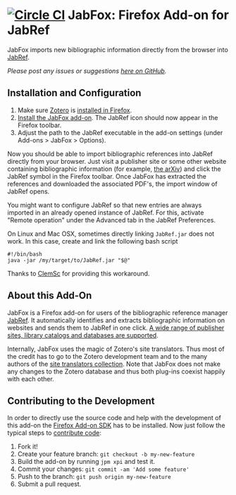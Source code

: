 [![Circle CI](https://circleci.com/gh/JabRef/JabFox.svg?style=svg)](https://circleci.com/gh/JabRef/JabFox)
JabFox: Firefox Add-on for JabRef
=======================

JabFox imports new bibliographic information directly from the browser into [JabRef](http://www.jabref.org/).

_Please post any issues or suggestions [here on GitHub](https://github.com/JabRef/JabFox/issues)._

Installation and Configuration
-----------------------------------

1. Make sure [Zotero](https://www.zotero.org/) is [installed in Firefox](https://www.zotero.org/download/).
2. [Install the JabFox add-on](https://addons.mozilla.org/en-US/firefox/addon/jabfox?src=external-github). The JabRef icon should now appear in the Firefox toolbar. 
3. Adjust the path to the JabRef executable in the add-on settings (under Add-ons > JabFox > Options).

Now you should be able to import bibliographic references into JabRef directly from your browser. Just visit a publisher site or some other website containing bibliographic information (for example, [the arXiv](http://arxiv.org/list/gr-qc/pastweek?skip=0&show=5)) and click the JabRef symbol in the Firefox toolbar. Once JabFox has extracted the references and downloaded the associated PDF's, the import window of JabRef opens.

You might want to configure JabRef so that new entries are always imported in an already opened instance of JabRef. For this, activate "Remote operation" under the Advanced tab in the JabRef Preferences.

On Linux and Mac OSX, sometimes directly linking `JabRef.jar` does not work. In this case, create and link the following bash script
````
#!/bin/bash
java -jar /my/target/to/JabRef.jar "$@"
````
Thanks to [ClemSc](https://github.com/ClemSc) for providing this workaround. 

About this Add-On
---------------------
JabFox is a Firefox add-on for users of the bibliographic reference manager [JabRef](http://www.jabref.org/). It automatically identifies and extracts bibliographic information on websites and sends them to JabRef in one click. [A wide range of publisher sites, library catalogs and databases are supported](https://www.zotero.org/support/translators).

Internally, JabFox uses the magic of Zotero's site translators. Thus most of the credit has to go to the Zotero development team and to the many authors of the [site translators collection](https://github.com/zotero/translators). Note that JabFox does not make any changes to the Zotero database and thus both plug-ins coexist happily with each other.

Contributing to the Development
---------------------------------------

In order to directly use the source code and help with the development of this add-on the [Firefox Add-on SDK](https://developer.mozilla.org/en-US/Add-ons/SDK) has to be installed. Now just follow the typical steps to [contribute code](https://guides.github.com/activities/contributing-to-open-source/#contributing):

1. Fork it!
2. Create your feature branch: `git checkout -b my-new-feature`
3. Build the add-on by running `jpm xpi` and test it.
3. Commit your changes: `git commit -am 'Add some feature'`
4. Push to the branch: `git push origin my-new-feature`
5. Submit a pull request.
